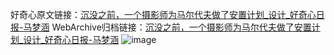 好奇心原文链接：[沉没之前，一个摄影师为马尔代夫做了安置计划_设计_好奇心日报-马梦涵](https://www.qdaily.com/articles/9920.html)
WebArchive归档链接：[沉没之前，一个摄影师为马尔代夫做了安置计划_设计_好奇心日报-马梦涵](http://web.archive.org/web/20190623155242/https://www.qdaily.com/articles/9920.html)
![image](http://ww3.sinaimg.cn/large/007d5XDply1g3vh774gk8j30u04z3hdt)